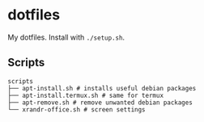 # dotfiles

My dotfiles. Install with `./setup.sh`.

## Scripts

```shell
scripts
├── apt-install.sh # installs useful debian packages
├── apt-install.termux.sh # same for termux
├── apt-remove.sh # remove unwanted debian packages
└── xrandr-office.sh # screen settings
```
